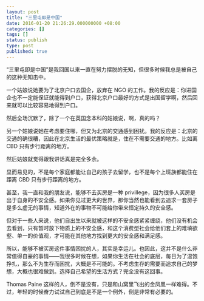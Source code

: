 ```yaml
---
layout: post
title: "三里屯即是中国"
date: 2016-01-20 21:26:29.000000000 +08:00
categories: []
tags: []
status: publish
type: post
published: true
---
```


“三里屯即是中国”是我回国以来一直在努力摆脱的无知，但很多时候我总是被自己的这种无知击中。

一个姑娘说她要为了北京户口去国企，放弃在 NGO 的工作。我的反应是：你进国企也不一定能保证就能得到户口，获得北京户口最好的方式是出国留学啊，然后回来就可以比较容易地得到户口。

然后全场沉默了，除了一个在英国念本科的姑娘说，啊，真的吗？

另一个姑娘说她在考虑要住哪，但又为北京的交通感到困扰。我的反应是：北京的交通的确很糟，因此在北京生活的最优策略就是，住在不需要交通的地方。比如离 CBD 只有步行距离的地方。

然后姑娘就觉得跟我讲话真是完全多余。

显而易见的，不是每个家庭都能让自己的孩子去留学，也不是每个上班族都能住在距离 CBD 只有步行距离的地方。

甚至，我一直和我的朋友说，能够不去买房是一种 privillege，因为很多人买房是出于自身的不安全感。如果你见过更大的世界，那你当然也能看到去追求一套房子是多么虚无的事情，知道外在的事物不可能给你带来恒定持久的安全感。

但对于一些人来说，他们自出生以来就被这样的不安全感紧紧缠绕，他们没有机会去看到，只有暂时放下物质上的不安全感，和这个消费型社会给他们套上的难填欲壑、单一的价值观，才可能在其他地方找到更大的安全感和满足感。

所以，能够不被买房这件事情困扰的人，其实是幸运儿。也因此，这并不是什么非常值得自豪的事情——我很多时候在想，如果你生活在社会的底层，每日为了温饱挣扎，那么不为生存而困扰，大概是不可能的。不考虑生存的需要而追求自己的梦想，大概也很难做到。选择自己希望的生活方式？完全没有这回事。

Thomas Paine 这样的人，倒不是没有，只是和山窝里飞出的金凤凰一样难得。不过，年轻的时候奋力试试自己到底是不是一个例外，倒是非常有必要的。